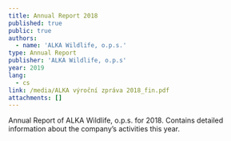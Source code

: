 ```yaml
---
title: Annual Report 2018
published: true
public: true
authors:
  - name: 'ALKA Wildlife, o.p.s.'
type: Annual Report
publisher: 'ALKA Wildlife, o.p.s'
year: 2019
lang:
  - cs
link: /media/ALKA výroční zpráva 2018_fin.pdf
attachments: []
---
```

Annual Report of ALKA Wildlife, o.p.s. for 2018. Contains detailed information about the company’s activities this year.
